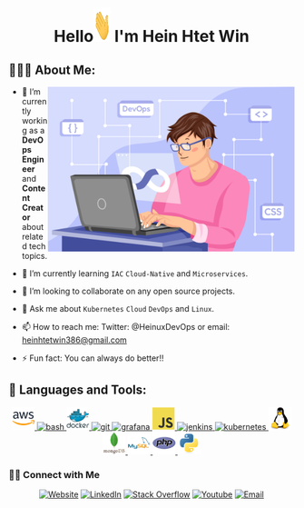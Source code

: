 <h1 align="center">Hello<img src="https://raw.githubusercontent.com/ABSphreak/ABSphreak/master/gifs/Hi.gif" width="30px" height="60px"> I'm Hein Htet Win</h1>

## 👨🏻‍💻 About Me:

<img  src="./devops.jpg" height="290px" align="right" />

- 🔭 I’m currently working as a **DevOps Engineer** and **Content Creator** about related tech topics.
- 🌱 I’m currently learning `IAC` `Cloud-Native` and `Microservices`.
- 👯 I’m looking to collaborate on any open source projects.
- 💬 Ask me about `Kubernetes` `Cloud` `DevOps` and `Linux`.
- 📫 How to reach me: Twitter: @HeinuxDevOps or email: heinhtetwin386@gmail.com
- ⚡ Fun fact: You can always do better!!

  </p>
  </div>
  
## 🧰 Languages and Tools:
<p align="center">
<a href="https://aws.amazon.com" target="_blank" rel="noreferrer"> <img src="https://raw.githubusercontent.com/devicons/devicon/master/icons/amazonwebservices/amazonwebservices-original-wordmark.svg" alt="aws" width="40" height="40"/> </a> <a href="https://www.gnu.org/software/bash/" target="_blank" rel="noreferrer"> <img src="https://www.vectorlogo.zone/logos/gnu_bash/gnu_bash-icon.svg" alt="bash" width="40" height="40"/> </a> <a href="https://www.docker.com/" target="_blank" rel="noreferrer"> <img src="https://raw.githubusercontent.com/devicons/devicon/master/icons/docker/docker-original-wordmark.svg" alt="docker" width="40" height="40"/> </a> <a href="https://git-scm.com/" target="_blank" rel="noreferrer"> <img src="https://www.vectorlogo.zone/logos/git-scm/git-scm-icon.svg" alt="git" width="40" height="40"/> </a> <a href="https://grafana.com" target="_blank" rel="noreferrer"> <img src="https://www.vectorlogo.zone/logos/grafana/grafana-icon.svg" alt="grafana" width="40" height="40"/> </a> <a href="https://developer.mozilla.org/en-US/docs/Web/JavaScript" target="_blank" rel="noreferrer"> <img src="https://raw.githubusercontent.com/devicons/devicon/master/icons/javascript/javascript-original.svg" alt="javascript" width="40" height="40"/> </a> <a href="https://www.jenkins.io" target="_blank" rel="noreferrer"> <img src="https://www.vectorlogo.zone/logos/jenkins/jenkins-icon.svg" alt="jenkins" width="40" height="40"/> </a> <a href="https://kubernetes.io" target="_blank" rel="noreferrer"> <img src="https://www.vectorlogo.zone/logos/kubernetes/kubernetes-icon.svg" alt="kubernetes" width="40" height="40"/> </a> <a href="https://www.linux.org/" target="_blank" rel="noreferrer"> <img src="https://raw.githubusercontent.com/devicons/devicon/master/icons/linux/linux-original.svg" alt="linux" width="40" height="40"/> </a> <a href="https://www.mongodb.com/" target="_blank" rel="noreferrer"> <img src="https://raw.githubusercontent.com/devicons/devicon/master/icons/mongodb/mongodb-original-wordmark.svg" alt="mongodb" width="40" height="40"/> </a> <a href="https://www.mysql.com/" target="_blank" rel="noreferrer"> <img src="https://raw.githubusercontent.com/devicons/devicon/master/icons/mysql/mysql-original-wordmark.svg" alt="mysql" width="40" height="40"/> </a> <a href="https://www.php.net" target="_blank" rel="noreferrer"> <img src="https://raw.githubusercontent.com/devicons/devicon/master/icons/php/php-original.svg" alt="php" width="40" height="40"/> </a> <a href="https://www.python.org" target="_blank" rel="noreferrer"> <img src="https://raw.githubusercontent.com/devicons/devicon/master/icons/python/python-original.svg" alt="python" width="40" height="40"/> </a> </p>
</p>

<h3> 🤝🏻 Connect with Me </h3>

<p align="center">
<a href="https://portfolio.heinhtetwin.com" target="_blank"><img alt="Website" src="https://img.shields.io/badge/Website-www.heinhtetwin.com-blue?style=flat&logo=google-chrome"></a>
<a href="https://www.linkedin.com/in/hein-htet-win/" target="_blank"><img alt="LinkedIn" src="https://img.shields.io/badge/LinkedIn-%40heinhtetwin-blue?style=flat&logo=linkedin"></a>
<a href="https://twitter.com/HeinuxDevOps" target="_blank"><img alt="Stack Overflow" src="https://img.shields.io/twitter/follow/HeinuxDevOps?style=social"></a>
<a href="https://www.youtube.com/@learningwithheinux"><img alt="Youtube" src="https://img.shields.io/badge/Youtube-%40learningwithheinux-red?style=social&logo=youtube"></a>
<a href="mailto:heinhtetwin386@gmail.com"><img alt="Email" src="https://img.shields.io/badge/Email-heinhtetwin386%40gmail.com-blue?style=social&logo=gmail"></a>
</p>
